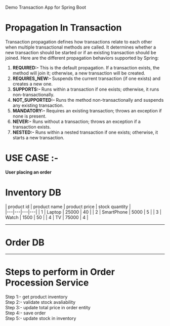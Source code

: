 Demo Transaction App for Spring Boot
# Propagation In Transaction
Transaction propagation defines how transactions relate to each other when multiple transactional methods are called. It determines whether a new transaction should be started or if an existing transaction should be joined. Here are the different propagation behaviors supported by Spring:

<ol>
<li><b>REQUIRED:- </b> This is the default propagation. If a transaction exists, the method will join it; otherwise, a new transaction will be created.</li>
<li><b>REQUIRES_NEW:- </b> Suspends the current transaction (if one exists) and creates a new one.</li>
<li><b>SUPPORTS:- </b> Runs within a transaction if one exists; otherwise, it runs non-transactionally.</li>
<li><b>NOT_SUPPORTED:- </b> Runs the method non-transactionally and suspends any existing transaction.</li>
<li><b>MANDATORY:-</b> Requires an existing transaction; throws an exception if none is present.</li>
<li><b>NEVER:-</b> Runs without a transaction; throws an exception if a transaction exists.</li>
<li><b>NESTED:-</b> Runs within a nested transaction if one exists; otherwise, it starts a new transaction.</li>
</ol>

# USE CASE :-
<b>User placing an order</b>

<h1>Inventory DB</h1>
| product id | product name | product price | stock quantity |<br>
|---|---|---|---|
| 1 | Laptop | 25000 | 40 |
| 2 | SmartPhone | 5000 | 5 |
| 3 | Watch | 1500 | 50 |
| 4 | TV | 75000 | 4 |

<hr>

<h1>Order DB</h1>

<hr>
<h1>Steps to perform in Order Procession Service</h1>
Step 1:- get product inventory<br>
Step 2:- validate stock avaliability<br>
Step 3:- update total price in order entity<br>
Step 4:- save order<br>
Step 5:- update stock in inventory

